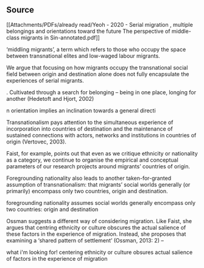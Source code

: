 
## Source
[[Attachments/PDFs/already read/Yeoh - 2020 - Serial migration , multiple belongings and orientations toward the future The perspective of middle-class migrants in Sin-annotated.pdf]]


‘middling migrants’, a term which refers to those who occupy the space between transnational elites and low-waged labour migrants.

We argue that focusing on how migrants occupy the transnational social field between origin and destination alone does not fully encapsulate the experiences of serial migrants.

. Cultivated through a search for belonging – being in one place, longing for another (Hedetoft and Hjort, 2002)

n orientation implies an inclination towards a general directi

Transnationalism pays attention to the simultaneous experience of incorporation into countries of destination and the maintenance of sustained connections with actors, networks and institutions in countries of origin (Vertovec, 2003).

Faist, for example, points out that even as we critique ethnicity or nationality as a category, we continue to organise the empirical and conceptual parameters of our research projects around migrants’ countries of origin.

Foregrounding nationality also leads to another taken-for-granted assumption of transnationalism: that migrants’ social worlds generally (or primarily) encompass only two countries, origin and destination.

foregrounding nationality assumes social worlds generally encompass only two countries: origin and destination

Ossman suggests a different way of considering migration. Like Faist, she argues that centring ethnicity or culture obscures the actual salience of these factors in the experience of migration. Instead, she proposes that examining a ‘shared pattern of settlement’ (Ossman, 2013: 2) –

what i'm looking for! centering ethnicity or culture obsures actual salience of factors in the experience of migration